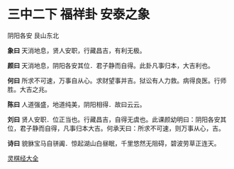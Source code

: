 # 三中二下 福祥卦 安泰之象

阴阳各安 艮山东北

**象曰** 天消地息，贤人安职，行藏昌吉，有利无极。

**颜曰** 天消地息，阴阳各安其位．君子静而自得。此卦凡事归本，大吉利也。

**何曰** 所求不可速，万事自从心。求财望事并吉。狱讼有人力救。病得良医。行师胜。大吉之兆。

**陈曰** 人道强盛，地道纯美，阴阳相得．故曰云云。

**刘曰** 贤人安职．位正当也。行藏昌吉，自得无虞也。此课颜幼明曰：阴阳各安其位，君子静而自得，凡事归本大吉。何承天曰：所求不可速，则万事从心，吉。

**诗曰** 貌貅宝马自骈阗．惊起湖山白昼眠，千里悠然无阻碍，碧波劳草正连天。

[灵棋经大全](README.md)
